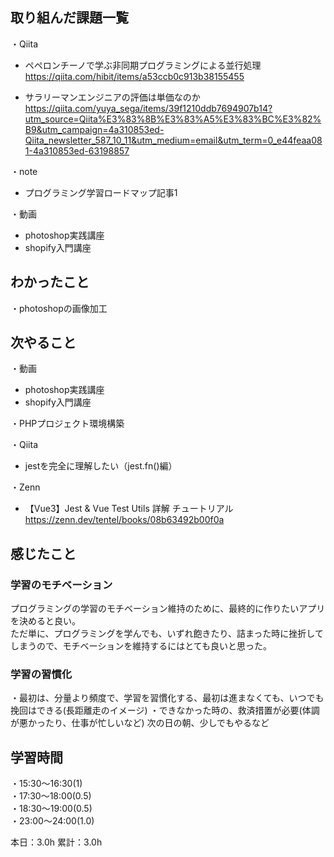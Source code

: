 ## 取り組んだ課題一覧
・Qiita
- ペペロンチーノで学ぶ非同期プログラミングによる並行処理  
https://qiita.com/hibit/items/a53ccb0c913b38155455

- サラリーマンエンジニアの評価は単価なのか  
https://qiita.com/yuya_sega/items/39f1210ddb7694907b14?utm_source=Qiita%E3%83%8B%E3%83%A5%E3%83%BC%E3%82%B9&utm_campaign=4a310853ed-Qiita_newsletter_587_10_11&utm_medium=email&utm_term=0_e44feaa081-4a310853ed-63198857

・note  
- プログラミング学習ロードマップ記事1  

・動画
- photoshop実践講座
- shopify入門講座  

## わかったこと
・photoshopの画像加工

## 次やること
・動画
- photoshop実践講座
- shopify入門講座

・PHPプロジェクト環境構築

・Qiita
- jestを完全に理解したい（jest.fn()編）

・Zenn
- 【Vue3】Jest & Vue Test Utils 詳解 チュートリアル
https://zenn.dev/tentel/books/08b63492b00f0a

## 感じたこと
### 学習のモチベーション
プログラミングの学習のモチベーション維持のために、最終的に作りたいアプリを決めると良い。  
ただ単に、プログラミングを学んでも、いずれ飽きたり、詰まった時に挫折してしまうので、モチベーションを維持するにはとても良いと思った。  

### 学習の習慣化
・最初は、分量より頻度で、学習を習慣化する、最初は進まなくても、いつでも挽回はできる(長距離走のイメージ)
・できなかった時の、救済措置が必要(体調が悪かったり、仕事が忙しいなど)
次の日の朝、少しでもやるなど

## 学習時間
・15:30〜16:30(1)  
・17:30〜18:00(0.5)  
・18:30〜19:00(0.5)  
・23:00〜24:00(1.0)  

本日：3.0h 
累計：3.0h


